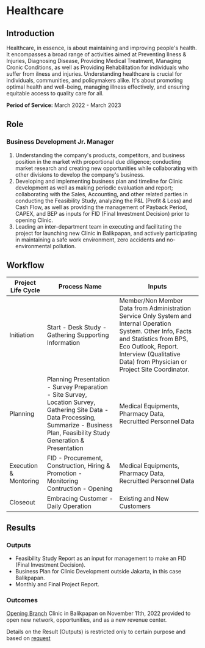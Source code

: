 # Healthcare

## Introduction
Healthcare, in essence, is about maintaining and improving people's health. It encompasses a broad range of activities aimed at Preventing Ilness & Injuries, Diagnosing Disease, Providing Medical Treatment, Managing Cronic Conditions, as well as Providing Rehabilitation for individuals who suffer from ilness and injuries. Understanding healthcare is crucial for individuals, communities, and policymakers alike. It's about promoting optimal health and well-being, managing illness effectively, and ensuring equitable access to quality care for all.

**Period of Service:** March 2022 - March 2023

## Role
### Business Development Jr. Manager

1. Understanding the company's products, competitors, and business position in the market with proportional due diligence; conducting market research and creating new opportunities while collaborating with other divisions to develop the company's business.
2. Developing and implementing business plan and timeline for Clinic development as well as making periodic  evaluation and report; collaborating with the Sales, Accounting, and other related parties in conducting the  Feasibility Study, analyzing the P&L (Profit & Loss) and Cash Flow, as well as providing the management of  Payback Period, CAPEX, and BEP as inputs for FID (Final Investment Decision) prior to opening Clinic.
3. Leading an inter-department team in executing and facilitating the project for launching new Clinic in Balikpapan, and actively participating in maintaining a safe work environment, zero accidents and no-environmental pollution.

## Workflow

| **Project Life Cycle** | **Process Name** | **Inputs** |
| ------ | ------ | ------ |
| Initiation | Start - Desk Study - Gathering Supporting Information | Member/Non Member Data from Administration Service Only System and Internal Operation System. Other Info, Facts and Statistics from BPS, Eco Outlook, Report. Interview (Qualitative Data) from Physician or Project Site Coordinator. | 
| Planning | Planning Presentation - Survey Preparation - Site Survey, Location Survey, Gathering Site Data - Data Processing, Summarize - Business Plan, Feasibility Study Generation & Presentation | Medical Equipments, Pharmacy Data, Recruitted Personnel Data |
| Execution & Montoring | FID - Procurement, Construction, Hiring & Promotion - Monitoring Contruction - Opening | Medical Equipments, Pharmacy Data, Recruitted Personnel Data |
| Closeout | Embracing Customer - Daily Operation | Existing and New Customers |


## Results
### Outputs
- Feasibility Study Report as an input for management to make an FID (Final Investment Decision).
- Business Plan for Clinic Development outside Jakarta, in this case Balikpapan.
- Monthly and Final Project Report.

### Outcomes
[Opening Branch](
https://www.instagram.com/p/ClKsUnILriK/?igsh=N2ZiNzVhMjY2OA==) Clinic in Balikpapan on November 11th, 2022 provided to open new network, opportunities, and as a new revenue center.

Details on the Result (Outputs) is restricted only to certain purpose and based on [request](mailto:tri.wgani@gmail.com)
